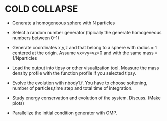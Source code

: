 # COLD COLLAPSE

- Generate a homogeneous sphere with N particles

- Select a random number generator (tipically the generate homogeneous numbers
between 0-1)

-  Generate coordinates x,y,z and that belong to a sphere with radius = 1 centered at the
origin. Assume vx=vy=vz=0 and with the same mass = 1/Nparticles

- Load the output into tipsy or other visualization tool. Measure the mass density profile
with the function profile if you selected tipsy.

- Evolve the evolution with nbody1.f. You have to choose softening, number of
particles,time step and total time of integration.

- Study energy conservation and evolution of the system. Discuss. (Make plots)

- Parallelize the initial condition generator with OMP.
